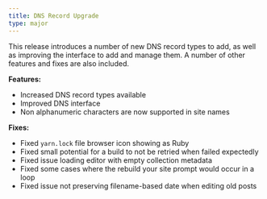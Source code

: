 ```yaml
---
title: DNS Record Upgrade
type: major
---
```


This release introduces a number of new DNS record types to add, as well as improving the interface to add and manage them. A number of other features and fixes are also included.

**Features:**

* Increased DNS record types available
* Improved DNS interface
* Non alphanumeric characters are now supported in site names

**Fixes:**

* Fixed `yarn.lock` file browser icon showing as Ruby
* Fixed small potential for a build to not be retried when failed expectedly
* Fixed issue loading editor with empty collection metadata
* Fixed some cases where the rebuild your site prompt would occur in a loop
* Fixed issue not preserving filename-based date when editing old posts
